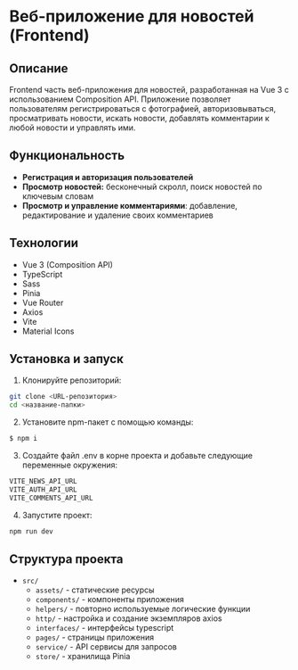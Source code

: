 # Веб-приложение для новостей (Frontend)

## Описание
Frontend часть веб-приложения для новостей, разработанная на Vue 3 с использованием Composition API. Приложение позволяет пользователям регистрироваться с фотографией, авторизовываться, просматривать новости, искать новости, добавлять комментарии к любой новости и управлять ими.

## Функциональность
- **Регистрация и авторизация пользователей**
- **Просмотр новостей:** бесконечный скролл, поиск новостей по ключевым словам
- **Просмотр и управление комментариями**: добавление, редактирование и удаление своих комментариев

## Технологии
- Vue 3 (Composition API)
- TypeScript
- Sass
- Pinia
- Vue Router
- Axios
- Vite
- Material Icons

## Установка и запуск
1. Клонируйте репозиторий:
```bash
git clone <URL-репозитория>
cd <название-папки>
```

2. Установите npm-пакет с помощью команды:
```sh
$ npm i 
```

3. Создайте файл .env в корне проекта и добавьте следующие переменные окружения:
```sh
VITE_NEWS_API_URL
VITE_AUTH_API_URL
VITE_COMMENTS_API_URL
```

4. Запустите проект:
```sh
npm run dev
```

## Структура проекта
+ `src/`
   + `assets/` - статические ресурсы
   + `components/` - компоненты приложения
   + `helpers/` - повторно используемые логические функции
   + `http/` - настройка и создание экземпляров axios
   + `interfaces/` - интерфейсы typescript
   + `pages/` - страницы приложения
   + `service/` - API сервисы для запросов
   + `store/` - хранилища Pinia